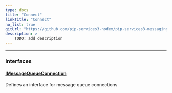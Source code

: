 ```yaml
---
type: docs
title: "Connect"
linkTitle: "Connect"
no_list: true
gitUrl: "https://github.com/pip-services3-nodex/pip-services3-messaging-nodex"
description: >
    TODO: add description
---
```

---

<div class="module-body"> 

### Interfaces

#### [IMessageQueueConnection](imessage_queue_connection)
Defines an interface for message queue connections

<br>

</div>